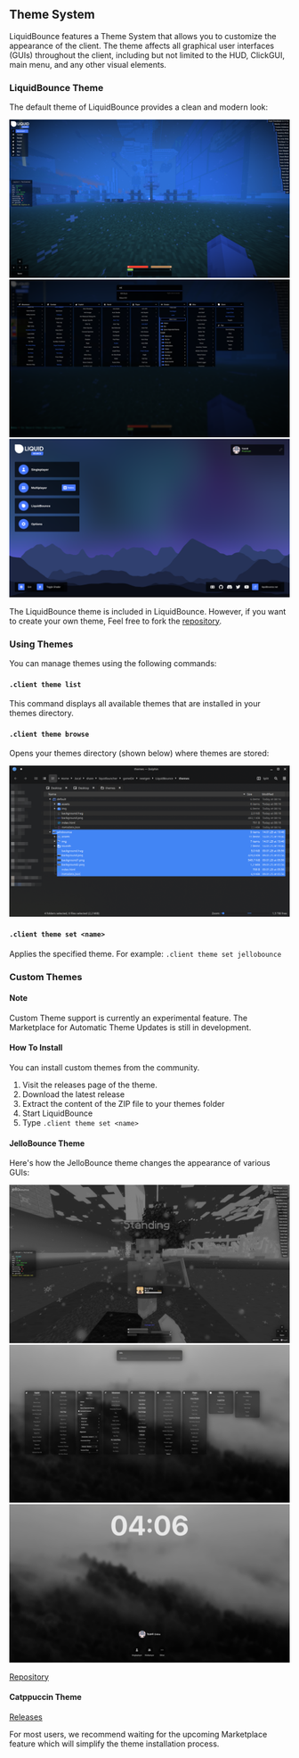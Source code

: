 ## Theme System
LiquidBounce features a Theme System that allows you to customize the appearance of the client. The theme affects all graphical user interfaces (GUIs) throughout the client, including but not limited to the HUD, ClickGUI, main menu, and any other visual elements.

### LiquidBounce Theme
The default theme of LiquidBounce provides a clean and modern look:

![Default HUD](/images/theme/liquidbounce/hud.png)
![Default ClickGUI](/images/theme/liquidbounce/clickgui.png)
![Default Main Menu](/images/theme/liquidbounce/mainmenu.png)

The LiquidBounce theme is included in LiquidBounce. However, if you want to create your own theme,
Feel free to fork the [repository](https://github.com/CCBlueX/LiquidBounce-Theme).

### Using Themes
You can manage themes using the following commands:

#### `.client theme list`
This command displays all available themes that are installed in your themes directory.

#### `.client theme browse`
Opens your themes directory (shown below) where themes are stored:

![Themes Directory](/images/themes-directory.png)

#### `.client theme set <name>`
Applies the specified theme. For example: `.client theme set jellobounce`

### Custom Themes

<div class="note js-note">
	<span class="note-close js-close">
		<i class="fa fa-times"></i>
	</span>
	<h4 class="note-title"> Note </h4>
	<p class="note-description">Custom Theme support is currently an experimental feature. The Marketplace for Automatic Theme Updates is still in development.</p>
</div>

#### How To Install
You can install custom themes from the community.

1. Visit the releases page of the theme.
2. Download the latest release
3. Extract the content of the ZIP file to your themes folder
4. Start LiquidBounce
5. Type `.client theme set <name>`

#### JelloBounce Theme
Here's how the JelloBounce theme changes the appearance of various GUIs:

![JelloBounce HUD](/images/theme/jellobounce/hud.png)
![JelloBounce ClickGUI](/images/theme/jellobounce/clickgui.png)
![JelloBounce Main Menu](/images/theme/jellobounce/mainmenu.png)

[Repository](https://github.com/CCBlueX/LiquidBounce-Theme-JelloBounce)

#### Catppuccin Theme
[Releases](https://github.com/liquidsquid1/catppuccin-lb/releases)

For most users, we recommend waiting for the upcoming Marketplace feature which will simplify the theme installation process.